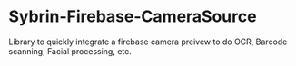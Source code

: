 # Sybrin-Firebase-CameraSource
Library to quickly integrate a firebase camera preivew to do OCR, Barcode scanning, Facial processing, etc.
